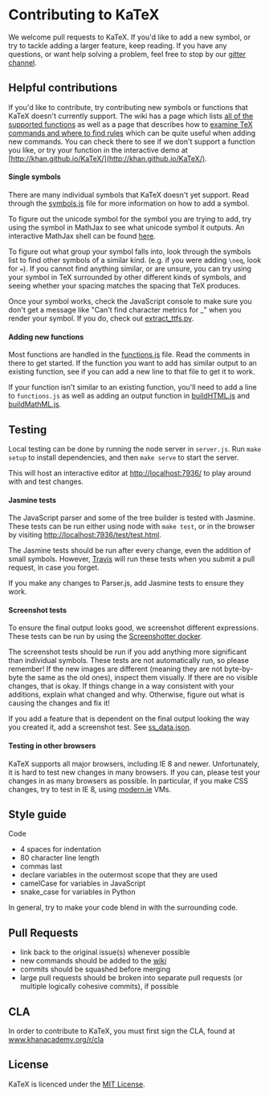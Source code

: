 # Contributing to KaTeX

We welcome pull requests to KaTeX. If you'd like to add a new symbol, or try to
tackle adding a larger feature, keep reading. If you have any questions, or want
help solving a problem, feel free to stop by our [gitter channel](https://gitter.im/Khan/KaTeX).

## Helpful contributions

If you'd like to contribute, try contributing new symbols or functions that
KaTeX doesn't currently support. The wiki has a page which lists [all of the
supported
functions](https://github.com/Khan/KaTeX/wiki/Function-Support-in-KaTeX) as 
well as a page that describes how to [examine TeX commands and where to find
rules](https://github.com/Khan/KaTeX/wiki/Examining-TeX) which can be quite
useful when adding new commands. You
can check there to see if we don't support a function you like, or try your
function in the interactive demo at
[http://khan.github.io/KaTeX/](http://khan.github.io/KaTeX/).

#### Single symbols

There are many individual symbols that KaTeX doesn't yet support. Read through
the [symbols.js](src/symbols.js) file for more information on how to add a
symbol.

To figure out the unicode symbol for the symbol you are trying to add, try using
the symbol in MathJax to see what unicode symbol it outputs. An interactive
MathJax shell can be found [here](http://fiddle.jshell.net/YpqVp/41/show/).

To figure out what group your symbol falls into, look through the symbols list
to find other symbols of a similar kind. (e.g. if you were adding `\neq`, look
for `=`). If you cannot find anything similar, or are unsure, you can try using
your symbol in TeX surrounded by other different kinds of symbols, and seeing
whether your spacing matches the spacing that TeX produces.

Once your symbol works, check the JavaScript console to make sure you don't get
a message like "Can't find character metrics for _" when you render your symbol.
If you do, check out [extract_ttfs.py](metrics/extract_ttfs.py).

#### Adding new functions

Most functions are handled in the [functions.js](src/functions.js) file. Read
the comments in there to get started. If the function you want to add has
similar output to an existing function, see if you can add a new line to that
file to get it to work.

If your function isn't similar to an existing function, you'll need to add a
line to `functions.js` as well as adding an output function in
[buildHTML.js](src/buildHTML.js) and [buildMathML.js](src/buildMathML.js).

## Testing

Local testing can be done by running the node server in `server.js`. Run `make
setup` to install dependencies, and then `make serve` to start the server.

This will host an interactive editor at
[http://localhost:7936/](http://localhost:7936/) to play around with and test
changes.

#### Jasmine tests

The JavaScript parser and some of the tree
builder is tested with Jasmine. These tests can be run either using node with
`make test`, or in the browser by visiting
[http://localhost:7936/test/test.html](http://localhost:7936/test/test.html).

The Jasmine tests should be run after every change, even the addition of small
symbols. However, [Travis](https://travis-ci.org/Khan/KaTeX/) will run these
tests when you submit a pull request, in case you forget.

If you make any changes to Parser.js, add Jasmine tests to ensure they work.

#### Screenshot tests

To ensure the final output looks good, we screenshot different expressions.
These tests can be run by using the
[Screenshotter docker](https://github.com/Khan/KaTeX/tree/master/dockers/Screenshotter).

The screenshot tests should be run if you add anything more significant than
individual symbols. These tests are not automatically run, so please remember!
If the new images are different (meaning they are not byte-by-byte the same as
the old ones), inspect them visually. If there are no visible changes, that is
okay. If things change in a way consistent with your additions, explain what
changed and why. Otherwise, figure out what is causing the changes and fix it!

If you add a feature that is dependent on the final output looking the way you
created it, add a screenshot test. See
[ss_data.json](test/screenshotter/ss_data.yaml).

#### Testing in other browsers

KaTeX supports all major browsers, including IE 8 and newer. Unfortunately, it
is hard to test new changes in many browsers. If you can, please test your
changes in as many browsers as possible. In particular, if you make CSS changes,
try to test in IE 8, using [modern.ie](http://modern.ie) VMs.

## Style guide

Code

 - 4 spaces for indentation
 - 80 character line length
 - commas last
 - declare variables in the outermost scope that they are used
 - camelCase for variables in JavaScript
 - snake_case for variables in Python

In general, try to make your code blend in with the surrounding code.

## Pull Requests
 
 - link back to the original issue(s) whenever possible
 - new commands should be added to the [wiki](https://github.com/Khan/KaTeX/wiki/Function-Support-in-KaTeX)
 - commits should be squashed before merging
 - large pull requests should be broken into separate pull requests (or multiple logically cohesive commits), if possible

## CLA

In order to contribute to KaTeX, you must first sign the CLA, found at www.khanacademy.org/r/cla

## License

KaTeX is licenced under the [MIT License](http://opensource.org/licenses/MIT).
